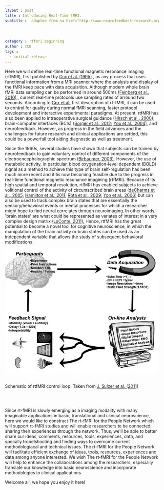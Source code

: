 ```yaml
---
layout : post
title : Introducing Real-Time fMRI.
subtitle :  adapted from <a href="http://www.neurofeedback-research.org/mediapool/106/1068657/data/Sulzer_Haller_Scharnowski_Weiskopf_-_2013_-_Neuroimage.pdf">J. Sulzer et al. (2011)</a> 



category : rtfmri beginning
author : CCB
tags :
  - initial release
---
```


Here we will define real-time functional magnetic resonance imaging (rtfMRI), first published by <a href="http://onlinelibrary.wiley.com/doi/10.1002/mrm.1910330213/abstract">Cox et al. (1995)</a> , as any process that uses functional information from a MRI scanner where the analysis and display of the fMRI keep pace with data acquisition. Although modern whole brain fMRI data sampling can be performed in around 500ms <a
href="http://www.plosone.org/article/info%3Adoi%2F10.1371%2Fjournal.pone.0015710">(Feinberg et al., 2010)</a> , current real-time protocols use sampling rates of arround two seconds. According to <a href="http://onlinelibrary.wiley.com/doi/10.1002/mrm.1910330213/abstract">Cox et al.</a> first description of rt-fMRI, it can be used to control for quality during normal fMRI scanning, faster protocol development and interactive experimental paradigms. At present, rtfMRI has also been applied to intraoperative surgical guidance <a href="http://www-users.med.cornell.edu/~jdvicto/pdfs/hiruki00.pdf">(Hirsch et al., 2000),</a> brain-computer interfaces (BCIs)
 <a href="http://zoology.ou.edu/pdf_documents/Neuromunch/Sorger%20et%20al%202012%20fMRI-based%20spelling.pdf">(Sorger et al.,  2012;</a> <a href="http://www.sciencedirect.com/science/article/pii/S1053811911008585"> Yoo et al., 2004)</a>, 
 and neurofeedback. However, as progress in the field advances and the challenges for future research and clinical applications are settled, this could be a powerfull tool aiding diagnostic as well as treatment.
<br /> 

Since the 1960s, several studies have shown that subjects can be trained by neurofeedback to gain voluntary
control of different components of the electroencephalographic spectrum <a href="http://onlinelibrary.wiley.com/doi/10.1111/j.1469-8986.2006.00456.x/abstract?deniedAccessCustomisedMessage=&userIsAuthenticated=false">(Birbaumer, 2006)</a>. 
However, the use of metabolic activity, in particular, blood oxygenation-level dependent (BOLD) signal as a method to achieve this type of brain self-regulation has been much more recent and it tis now becoming feasible due to
 the progress in real-time functional magnetic resonance imagining (rtfMRI). Because of its high spatial and temporal resolution, rtfMRI has enabled subjects
to achieve volitional control of the activity of circumscribed brain areas <a href="http://www.sciencedirect.com/science/article/pii/S1053811903005500">(deCharms et al., 2005;</a> <a href="http://onlinelibrary.wiley.com/doi/10.1002/hbm.20997/full">Hamilton et al.,
2011;</a>  <a href="http://www.ncbi.nlm.nih.gov/pubmed/?term=Self-regulation+of+regional+cortical+activity+using+real-time+fMRI%3A+the+right+inferior+frontal+gyrus+and+linguistic+processing.">Rota et al., 2009;</a> 
 <a href="http://www.ncbi.nlm.nih.gov/pubmed/16951568">Yoo et al., 2006)</a> but can also be used to track complex brain states that are essentially the sensory/behavioral
 events or mental processes for which a researcher might hope to find neural correlates through neuroimaging. In other words, 'brain states' are what could be
represented as variates of interest in a very complex design matrix <a href="http://www.ncbi.nlm.nih.gov/pubmed/?term=Decoding+fMRI+brain+states+in+real-time+laConte">(LaConte, 2011).</a>
Hence, rtfMRI has the great potential to become a novel tool for cognitive neuroscience, in which the manipulation of the brain activity or brain states
can be used as an independent variable that allows the study of subsequent behavioral modifications.
 

<img src="img/loop.png" />

<br /> 
<br /> 


Schematic of rtfMRI control loop. Taken from <a href="http://www.neurofeedback-research.org/mediapool/106/1068657/data/Sulzer_Haller_Scharnowski_Weiskopf_-_2013_-_Neuroimage.pdf">J. Sulzer et al. (2011)</a> 

<br /> 
<br /> 


Since rt-fMRI is slowly emerging as a imaging modality with many imaginable applications in basic, translational and clinical neuroscience, here we would like to construct The rt-fMRI for the People Network which will support rt-fMRI studies and will enable researchers to be connected, sharing their experiences through the network. Thus, we'll be able to better share our ideas, comments, resources, tools, experiences, data, and specally trobelshooting and finding ways to overcome current methodologiacal and technical issues. The rt-fMRI for the People Network will facilitate efficient exchange of ideas, tools, resources, experiences and data among anyone interested. We wish The rt-fMRI for the People Network will help to enhance the collaborations among the researchers, especially translate our knowledge into basic neuroscience and incorporate methodologies to clinical applications.

Welcome all, we hope you enjoy it here!